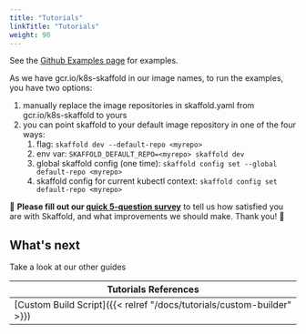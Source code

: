 ```yaml
---
title: "Tutorials"
linkTitle: "Tutorials"
weight: 90
---
```


See the [Github Examples page](https://github.com/GoogleContainerTools/skaffold/tree/master/examples) for examples.

As we have gcr.io/k8s-skaffold in our image names, to run the examples, you have two options:

1. manually replace the image repositories in skaffold.yaml from gcr.io/k8s-skaffold to yours
1. you can point skaffold to your default image repository in one of the four ways:
    1. flag: `skaffold dev --default-repo <myrepo>`
    1. env var: `SKAFFOLD_DEFAULT_REPO=<myrepo> skaffold dev`
    1. global skaffold config (one time): `skaffold config set --global default-repo <myrepo>`
    1. skaffold config for current kubectl context: `skaffold config set default-repo <myrepo>`


:mega: **Please fill out our [quick 5-question survey](https://forms.gle/BMTbGQXLWSdn7vEs6)** to tell us how satisfied you are with Skaffold, and what improvements we should make. Thank you! :dancers:


## What's next
Take a look at our other guides

| Tutorials References  |
|----------|
| [Custom Build Script]({{< relref "/docs/tutorials/custom-builder" >}}) |
